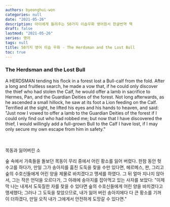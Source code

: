 ```yaml
---
authors: byeonghui-won
categories: null
date: "2021-05-26"
description: 아이에게 들려주는 50가지 이솝우화 영어원서 한글번역 책
draft: false
lastmod: "2021-05-26"
series: 영어
tags: null
title: 50가지 영어 이솝 우화 - The Herdsman and the Lost Bull
toc: true
---
```




### The Herdsman and the Lost Bull



A HERDSMAN tending his flock in a forest lost a Bull-calf from the fold. After a long and fruitless search, he made a vow that, if he could only discover the thief who had stolen the Calf, he would offer a lamb in sacrifice to Hermes, Pan, and the Guardian Deities of the forest. Not long afterwards, as he ascended a small hillock, he saw at its foot a Lion feeding on the Calf. Terrified at the sight, he lifted his eyes and his hands to heaven, and said: "Just now I vowed to offer a lamb to the Guardian Deities of the forest if I could only find out who had robbed me; but now that I have discovered the thief, I would willingly add a full-grown Bull to the Calf I have lost, if I may only secure my own escape from him in safety."

　

목동과 잃어버린 소

   



숲 속에서 가축들을 돌보던 목동이 무리 중에서 어린 황소를 잃어 버렸다. 한참 동안 헛수고를 하다가, 만일 그가 송아지를 훔친 도둑을 찾을 수만 있다면, 헤르메스, 판, 그리고 숲의 수호신들에게 어린 양을 제물로 바치겠다고 맹세를 하였다. 그 뒤 얼마 지나지 않아서, 그는 작은 언덕을 오르다가, 그 아래에 송아지를 잡아먹고 있는 사자를 보았다: "이제 막 나는 내게서 도둑질한 자를 찾을 수 있다면 숲의 수호신들에게 어린 양을 바치겠다고 맹세했다; 그러나 그 도둑을 찾았으므로, 내가 잃어 버린 송아지에다 다 큰 황소를 기꺼이 더하겠다, 만일 오직 내가 그에게서 안전하게 도망갈 수 있다면."

　
